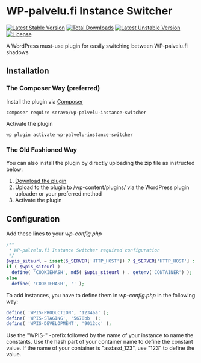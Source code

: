 # WP-palvelu.fi Instance Switcher
[![Latest Stable Version](https://poser.pugx.org/seravo/wp-palvelu-instance-switcher/v/stable)](https://packagist.org/packages/seravo/wp-palvelu-instance-switcher) [![Total Downloads](https://poser.pugx.org/seravo/wp-palvelu-instance-switcher/downloads)](https://packagist.org/packages/seravo/wp-palvelu-instance-switcher) [![Latest Unstable Version](https://poser.pugx.org/seravo/wp-palvelu-instance-switcher/v/unstable)](https://packagist.org/packages/seravo/wp-palvelu-instance-switcher) [![License](https://poser.pugx.org/seravo/wp-palvelu-instance-switcher/license)](https://packagist.org/packages/seravo/wp-palvelu-instance-switcher)

A WordPress must-use plugin for easily switching between WP-palvelu.fi shadows

## Installation

### The Composer Way (preferred)

Install the plugin via [Composer](https://getcomposer.org/)
```
composer require seravo/wp-palvelu-instance-switcher
```

Activate the plugin
```
wp plugin activate wp-palvelu-instance-switcher
```

### The Old Fashioned Way

You can also install the plugin by directly uploading the zip file as instructed below:

1. [Download the plugin](archive/master.zip)
2. Upload to the plugin to /wp-content/plugins/ via the WordPress plugin uploader or your preferred method
3. Activate the plugin

## Configuration

Add these lines to your *wp-config.php*

```php
/**
 * WP-palvelu.fi Instance Switcher required configuration
 */
$wpis_siteurl = isset($_SERVER['HTTP_HOST']) ? $_SERVER['HTTP_HOST'] : getenv('HTTPS_DOMAIN_ALIAS');
if ( $wpis_siteurl )
  define( 'COOKIEHASH', md5( $wpis_siteurl ) . getenv('CONTAINER') );
else
  define( 'COOKIEHASH', '' );
```

To add instances, you have to define them in *wp-config.php* in the following way:
```php
define( 'WPIS-PRODUCTION', '1234aa' );
define( 'WPIS-STAGING', '5678bb' );
define( 'WPIS-DEVELOPMENT', '9012cc' );
```

Use the "WPIS-" -prefix followed by the name of your instance to name the constants.
Use the hash part of your container name to define the constant value. If the name of
your container is "asdasd_123", use "123" to define the value.

